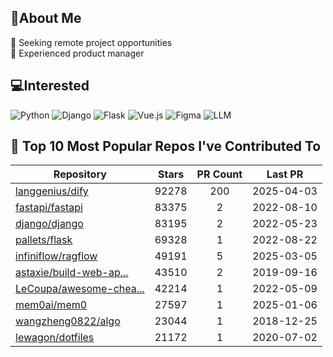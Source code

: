 ## 💫About Me 
👯 Seeking remote project opportunities   
🌱 Experienced product manager

## 💻Interested
![Python](https://img.shields.io/badge/python-3670A0?style=for-the-badge&logo=python&logoColor=ffdd54) ![Django](https://img.shields.io/badge/django-%23092E20.svg?style=for-the-badge&logo=django&logoColor=white) ![Flask](https://img.shields.io/badge/flask-%23000.svg?style=for-the-badge&logo=flask&logoColor=white) ![Vue.js](https://img.shields.io/badge/vuejs-%2335495e.svg?style=for-the-badge&logo=vuedotjs&logoColor=%234FC08D)  ![Figma](https://img.shields.io/badge/figma-%23F24E1E.svg?style=for-the-badge&logo=figma&logoColor=white) ![LLM](https://img.shields.io/badge/LLM-%23412991.svg?style=for-the-badge&logo=openai&logoColor=white)

## 🌟 Top 10 Most Popular Repos I've Contributed To

| Repository | Stars | PR Count | Last PR |
|-----|:---:|:---:|:---:|
| [langgenius/dify](https://github.com/langgenius/dify) | 92278 | 200 | 2025-04-03 |
| [fastapi/fastapi](https://github.com/fastapi/fastapi) | 83375 | 2 | 2022-08-10 |
| [django/django](https://github.com/django/django) | 83195 | 2 | 2022-05-23 |
| [pallets/flask](https://github.com/pallets/flask) | 69328 | 1 | 2022-08-22 |
| [infiniflow/ragflow](https://github.com/infiniflow/ragflow) | 49191 | 5 | 2025-03-05 |
| [astaxie/build-web-ap...](https://github.com/astaxie/build-web-application-with-golang) | 43510 | 2 | 2019-09-16 |
| [LeCoupa/awesome-chea...](https://github.com/LeCoupa/awesome-cheatsheets) | 42214 | 1 | 2022-05-09 |
| [mem0ai/mem0](https://github.com/mem0ai/mem0) | 27597 | 1 | 2025-01-06 |
| [wangzheng0822/algo](https://github.com/wangzheng0822/algo) | 23044 | 1 | 2018-12-25 |
| [lewagon/dotfiles](https://github.com/lewagon/dotfiles) | 21172 | 1 | 2020-07-02 |

